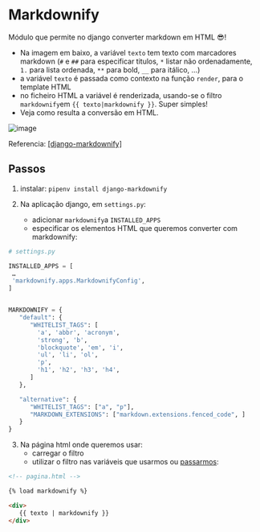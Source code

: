 # Markdownify

Módulo que permite no django converter markdown em HTML 😎!
* Na imagem em baixo, a variável `texto` tem texto com marcadores markdown (`#` e `##` para especificar titulos, `*` listar não ordenadamente, `1.` para lista ordenada, `**` para bold, `__` para itálico, ...)
* a variável `texto` é passada como contexto na função `render`, para o template HTML
* no ficheiro HTML a variável é renderizada, usando-se o filtro `markdownify`em `{{ texto|markdownify }}`. Super simples!
* Veja como resulta a conversão em HTML.

![image](https://user-images.githubusercontent.com/42048382/185496189-853692a2-01aa-434f-8883-d55aac8a54e8.png)

Referencia: [[django-markdownify]](https://django-markdownify.readthedocs.io/en/latest/index.html#)

## Passos

1. instalar: `pipenv install django-markdownify`

1. Na aplicação django, em `settings.py`: 
    * adicionar `markdownify`a `INSTALLED_APPS`
    * especificar os elementos HTML que queremos converter com markdownify:

```python
# settings.py

INSTALLED_APPS = [
 …
 'markdownify.apps.MarkdownifyConfig',
]


MARKDOWNIFY = {
   "default": {
      "WHITELIST_TAGS": [
        'a', 'abbr', 'acronym', 
        'strong', 'b',
        'blockquote', 'em', 'i',
        'ul', 'li', 'ol',
        'p',
        'h1', 'h2', 'h3', 'h4',
      ]
   },

   "alternative": {
      "WHITELIST_TAGS": ["a", "p"],
      "MARKDOWN_EXTENSIONS": ["markdown.extensions.fenced_code", ]
   }
}
```

3. Na página html onde queremos usar:
    * carregar o filtro
    * utilizar o filtro nas variáveis que usarmos ou [passarmos](https://github.com/ULHT-PW/markdown/blob/8f43a5d030505d46ae2c1c9c3b16d702291ed8b3/app/views.py#L6):


```html
<!-- pagina.html -->

{% load markdownify %}

<div>
   {{ texto | markdownify }}
</div>
```
